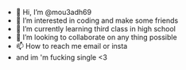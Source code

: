 - 👋 Hi, I’m @mou3adh69
- 👀 I’m interested in coding and make some friends
- 🌱 I’m currently learning third class in high school
- 💞️ I’m looking to collaborate on any thing possible
- 📫 How to reach me email or insta
- and im 'm fucking single <3
<!---
mou3adh69/mou3adh69 is a ✨ special ✨ repository because its `README.md` (this file) appears on your GitHub profile.
.
--->

